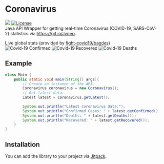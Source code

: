 # Coronavirus
[![](https://jitpack.io/v/mew/Coronavirus.svg)](https://jitpack.io/#mew/Coronavirus)
[![License](https://img.shields.io/badge/License-BSD%203--Clause-blue.svg)](https://opensource.org/licenses/BSD-3-Clause)  
Java API Wrapper for getting real-time Coronavirus (COVID-19, SARS-CoV-2) statistics via https://git.io/Jvoep.  

Live global stats (provided by [fight-covid19/bagdes](https://github.com/fight-covid19/bagdes))  
![Covid-19 Confirmed](https://covid19-badges.herokuapp.com/confirmed/latest)
![Covid-19 Recovered](https://covid19-badges.herokuapp.com/recovered/latest)
![Covid-19 Deaths](https://covid19-badges.herokuapp.com/deaths/latest)


## Example
```java
class Main {
    public static void main(String[] args){
        // Create an instance of the API.
        Coronavirus coronavirus = new Coronavirus();
        // Get latest data.
        Latest latest = coronavirus.getLatest();
        
        System.out.println("Latest Coronavirus Data:");
        System.out.println("Confirmed Cases: " + latest.getConfirmed());
        System.out.println("Deaths: " + latest.getDeaths());
        System.out.println("Recovered: " + latest.getRecovered());
    }
}
```

## Installation
You can add the library to your project via [Jitpack](https://jitpack.io/#mew/coronavirus).
